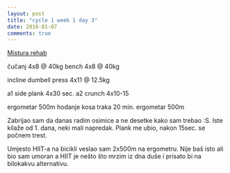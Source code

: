 ```yaml
---
layout: post
title: "cycle 1 week 1 day 3"
date: 2016-01-07
comments: true
---
```


[Mistura rehab](/snagata/log/2015/07/20/mistura-rehab/)

čučanj 4x8 @ 40kg
bench 4x8 @ 40kg

incline dumbell press 4x11 @ 12.5kg

a1 side plank 4x30 sec.
a2 crunch 4x10-15

ergometar 500m
hodanje kosa traka 20 min.
ergometar 500m

Zabrijao sam da danas radim osimice a ne desetke kako sam trebao :S. Iste kilaže od 1. dana, neki mali napredak. Plank me ubio, nakon 15sec. se počnem trest.

Umjesto HIIT-a na bicikli veslao sam 2x500m na ergometru. Nije baš isto ali bio sam umoran a HIIT je nešto što mrzim iz dna duše i prisato bi na bilokakvu alternativu. 
